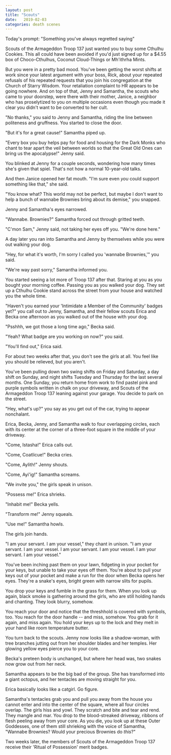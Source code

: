```yaml
---
layout: post
title: "Scouts"
date:   2019-02-03
categories: death scenes
---
```

Today's prompt: "Something you've always regretted saying"

Scouts of the Armageddon Troop 137 just wanted you to buy some Cthulhu Cookies. This all could have been avoided if you'd just signed up for a $4.55 box of Choco-Cthulhus, Coconut Cloud-Things or Mh'ithrha Mints. 

But you were in a pretty bad mood. You've been getting the worst shifts at work since your latest argument with your boss, Rick, about your repeated refusals of his repeated requests that you join his congregation at the Church of Starry Wisdom. Your retaliation complaint to HR appears to be going nowhere. And on top of that, Jenny and Samantha, the scouts who came to your doorstep, were there with their mother, Janice, a neighbor who has proselytized to you on multiple occasions even though you made it clear you didn't want to be converted to her cult.

"No thanks," you said to Jenny and Samantha, riding the line between politeness and gruffness. You started to close the door.

"But it's for a great cause!" Samantha piped up.

"Every box you buy helps pay for food and housing for the Dark Monks who chant to tear apart the veil between worlds so that the Great Old Ones can bring us the apocalypse!" Jenny said.

You blinked at Jenny for a couple seconds, wondering how many times she's given that spiel. That's not how a normal 10-year-old talks.

And then Janice opened her fat mouth. "I'm sure even *you* could support something like that," she said.

"You know what? This world may not be perfect, but maybe I don't want to help a bunch of wannabe Brownies bring about its demise," you snapped.

Jenny and Samantha's eyes narrowed.

"Wannabe. Brownies?" Samantha forced out through gritted teeth.

"C'mon Sam," Jenny said, not taking her eyes off you. "We're done here."

A day later you ran into Samantha and Jenny by themselves while you were out walking your dog.

"Hey, for what it's worth, I'm sorry I called you 'wannabe Brownies,'" you said.

"We're way past sorry," Samantha informed you.

You started seeing a lot more of Troop 137 after that. Staring at you as you bought your morning coffee. Passing you as you walked your dog. They set up a Cthulhu Cookie stand across the street from your house and watched you the whole time. 

"Haven't you earned your 'Intimidate a Member of the Community' badges yet?" you call out to Jenny, Samantha, and their fellow scouts Erica and Becka one afternoon as you walked out of the house with your dog. 

"Psshhh, we got those a long time ago," Becka said.

"Yeah? What badge are you working on now?" you said.

"You'll find out," Erica said.

For about two weeks after that, you don't see the girls at all. You feel like you should be relieved, but you aren't.

You've been pulling down two swing shifts on Friday and Saturday, a day shift on Sunday, and night shifts Tuesday and Thursday for the last several months. One Sunday, you return home from work to find pastel pink and purple symbols written in chalk on your driveway, and Scouts of the Armageddon Troop 137 leaning against your garage. You decide to park on the street.

"Hey, what's up?" you say as you get out of the car, trying to appear nonchalant.

Erica, Becka, Jenny, and Samantha walk to four overlapping circles, each with its center at the corner of a three-foot square in the middle of your driveway.

"Come, Istasha!" Erica calls out.

"Come, Coatlicue!" Becka cries.

"Come, Aylith!" Jenny shouts.

"Come, Ayi'ig!" Samantha screams.

"We invite you," the girls speak in unison.

"Possess me!" Erica shrieks.

"Inhabit me!" Becka yells.

"Transform me!" Jenny squeals.

"Use me!" Samantha howls.

The girls join hands.

"I am your servant. I am your vessel," they chant in unison. "I am your servant. I am your vessel. I am your servant. I am your vessel. I am your servant. I am your vessel."

You've been inching past them on your lawn, fidgeting in your pocket for your keys, but unable to take your eyes off them. You're about to pull your keys out of your pocket and make a run for the door when Becka opens her eyes. They're a snake's eyes, bright green with narrow slits for pupils. 

You drop your keys and fumble in the grass for them. When you look up again, black smoke is gathering around the girls, who are still holding hands and chanting. They look blurry, somehow.

You reach your door and notice that the threshhold is covered with symbols, too. You reach for the door handle -- and miss, somehow. You grab for it again, and miss again. You hold your keys up to the lock and they melt in your hand like room temperature butter.

You turn back to the scouts. Jenny now looks like a shadow-woman, with tree branches jutting out from her shoulder blades and her temples. Her glowing yellow eyes pierce you to your core. 

Becka's preteen body is unchanged, but where her head was, two snakes now grow out from her neck. 

Samantha appears to be the big bad of the group. She has transformed into a giant octopus, and her tentacles are moving straight for you. 

Erica basically looks like a catgirl. Go figure.

Samantha's tentacles grab you and pull you away from the house you cannot enter and into the center of the square, where all four circles overlap. The girls hiss and yowl. They scratch and bite and tear and rend. They mangle and mar. You drop to the blood-streaked driveway, ribbons of flesh peeling away from your core. As you die, you look up at these Outer Goddesses, one of them still shrieking with the voice of Samantha, "Wannabe Brownies? Would your precious Brownies do *this*?"

Two weeks later, the members of Scouts of the Armageddon Troop 137 receive their 'Ritual of Possession' merit badges.
